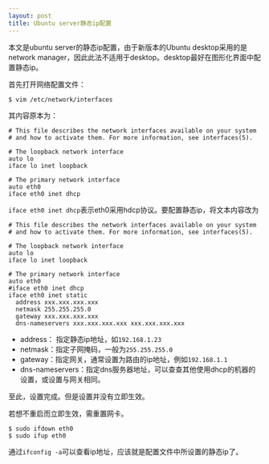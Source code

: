 ```yaml
---
layout: post
title: Ubuntu server静态ip配置
---
```


本文是ubuntu server的静态ip配置，由于新版本的Ubuntu desktop采用的是network manager，因此此法不适用于desktop。desktop最好在图形化界面中配置静态ip。

首先打开网络配置文件：

```
$ vim /etc/network/interfaces
```

其内容原本为：

```
# This file describes the network interfaces available on your system
# and how to activate them. For more information, see interfaces(5).

# The loopback network interface
auto lo
iface lo inet loopback

# The primary network interface
auto eth0
iface eth0 inet dhcp
```

`iface eth0 inet dhcp`表示eth0采用hdcp协议。要配置静态ip，将文本内容改为

```
# This file describes the network interfaces available on your system
# and how to activate them. For more information, see interfaces(5).

# The loopback network interface
auto lo
iface lo inet loopback

# The primary network interface
auto eth0
#iface eth0 inet dhcp
iface eth0 inet static
  address xxx.xxx.xxx.xxx
  netmask 255.255.255.0
  gateway xxx.xxx.xxx.xxx
  dns-nameservers xxx.xxx.xxx.xxx xxx.xxx.xxx.xxx
```

- address： 指定静态ip地址，如`192.168.1.23`
- netmask：指定子网掩码，一般为`255.255.255.0`
- gateway：指定网关，通常设置为路由的ip地址，例如`192.168.1.1`
- dns-nameservers：指定dns服务器地址，可以查查其他使用dhcp的机器的设置，或设置与网关相同。

至此，设置完成。但是设置并没有立即生效。

若想不重启而立即生效，需重置网卡。

```
$ sudo ifdown eth0
$ sudo ifup eth0
```

通过`ifconfig -a`可以查看ip地址，应该就是配置文件中所设置的静态ip了。

